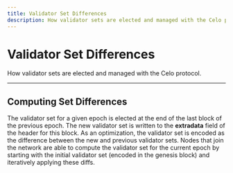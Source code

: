 ```yaml
---
title: Validator Set Differences
description: How validator sets are elected and managed with the Celo protocol.
---
```


# Validator Set Differences

How validator sets are elected and managed with the Celo protocol.

---

## Computing Set Differences

The validator set for a given epoch is elected at the end of the last block of the previous epoch. The new validator set is written to the **extradata** field of the header for this block. As an optimization, the validator set is encoded as the difference between the new and previous validator sets. Nodes that join the network are able to compute the validator set for the current epoch by starting with the initial validator set \(encoded in the genesis block\) and iteratively applying these diffs.
